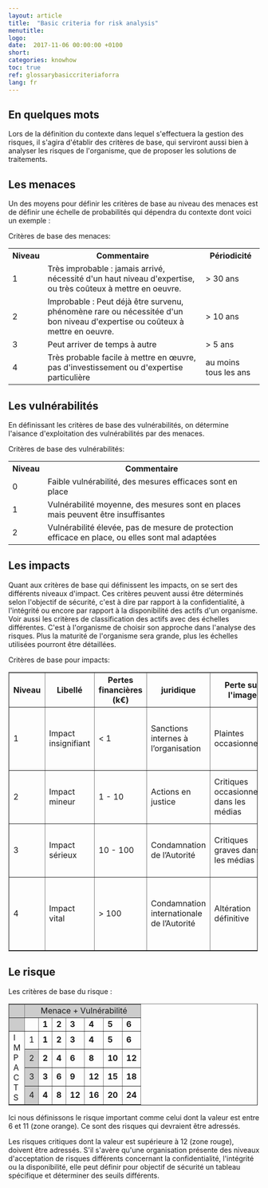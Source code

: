 ```yaml
---
layout: article
title:  "Basic criteria for risk analysis"
menutitle:
logo:
date:  2017-11-06 00:00:00 +0100
short:
categories: knowhow
toc: true
ref: glossarybasiccriteriaforra
lang: fr
---
```


## En quelques mots
Lors de la définition du contexte dans lequel s'effectuera la gestion des risques, il s'agira d'établir des critères de base, qui serviront aussi bien à analyser les risques de l'organisme, que de proposer les solutions de traitements.

## Les menaces
Un des moyens pour définir les critères de base au niveau des menaces est de définir une échelle de probabilités qui dépendra du contexte dont voici un exemple :

Critères de base des menaces:

<table class="table">
  <tr>
    <th class="t-cell">Niveau</th>
    <th class="t-cell">Commentaire</th>
    <th class="t-cell">Périodicité</th>
  </tr>
  <tr>
    <td class="t-cell">1</td>
    <td class="t-cell">Très improbable : jamais arrivé, nécessité d'un haut niveau d'expertise, ou très coûteux à mettre en oeuvre.</td>
    <td class="t-cell">> 30 ans</td>
  </tr>
  <tr>
    <td class="t-cell">2</td>
    <td class="t-cell">Improbable : Peut déjà être survenu, phénomène rare ou nécessitée d'un bon niveau d'expertise ou coûteux à mettre en oeuvre.</td>
    <td class="t-cell">> 10 ans</td>
  </tr>
  <tr>
    <td class="t-cell">3</td>
    <td class="t-cell">Peut arriver de temps à autre</td>
    <td class="t-cell">> 5 ans</td>
  </tr>
  <tr>
    <td class="t-cell">4</td>
    <td class="t-cell">Très probable facile à mettre en œuvre, pas d'investissement ou d'expertise particulière</td>
    <td class="t-cell">au moins tous les ans</td>
  </tr>
</table>




## Les vulnérabilités

En définissant les critères de base des vulnérabilités, on détermine l'aisance d'exploitation des vulnérabilités par des menaces.

Critères de base des vulnérabilités:

<table class="table">
  <tr>
    <th class="t-cell">Niveau</th>
    <th class="t-cell">Commentaire</th>
  </tr>
  <tr>
    <td class="t-cell">0</td>
    <td class="t-cell">Faible vulnérabilité, des mesures efficaces sont en place</td>
  </tr>
  <tr>
    <td class="t-cell">1</td>
    <td class="t-cell">Vulnérabilité moyenne, des mesures sont en places mais peuvent être insuffisantes</td>
  </tr>
  <tr>
    <td class="t-cell">2</td>
    <td class="t-cell">Vulnérabilité élevée, pas de mesure de protection efficace en place, ou elles sont mal adaptées</td>
  </tr>
</table>



## Les impacts

Quant aux critères de base qui définissent les impacts, on se sert des différents niveaux d'impact. Ces critères peuvent aussi être déterminés selon l'objectif de sécurité, c'est à dire par rapport à la confidentialité, à l'intégrité ou encore par rapport à la disponibilité des actifs d'un organisme. Voir aussi les critères de classification des actifs avec des échelles différentes. C'est à l'organisme de choisir son approche dans l'analyse des risques. Plus la maturité de l'organisme sera grande, plus les échelles utilisées pourront être détaillées.

Critères de base pour impacts:

<table align="center" border="1" cellpadding="1" cellspacing="1" style="width: 500px;">
	<tr><th class="color-table-grey">
				Niveau</th>
			<th class="color-table-grey">
				Libellé</th>
			<th class="color-table-grey">
				Pertes financières (k€)</th>
			<th class="color-table-grey">
				juridique</th>
			<th class="color-table-grey">
				Perte sur l'image</th>
			<th class="color-table-grey">
				social, vie privée</th>
			<th class="color-table-grey">
				Commentaire</th>
		</tr><tr><td>
				1</td>
			<td>
				Impact insignifiant</td>
			<td>
				&lt; 1</td>
			<td>
				Sanctions internes à l’organisation</td>
			<td>
				Plaintes occasionnelles</td>
			<td>
				Divulgation de données personnelles peu sensibles</td>
			<td>
				Engage quelques frais dérisoires, ou ne sera pas remarqué extérieurement</td>
		</tr><tr><td>
				2</td>
			<td>
				Impact mineur</td>
			<td>
				1 - 10</td>
			<td>
				Actions en justice</td>
			<td>
				Critiques occasionnelles dans les médias</td>
			<td>
				Atteinte passagère à la réputation</td>
			<td>
				Engage des frais notoires, visible d'un point de vue externe</td>
		</tr><tr><td>
				3</td>
			<td>
				Impact sérieux</td>
			<td>
				10 - 100</td>
			<td>
				Condamnation de l’Autorité</td>
			<td>
				Critiques graves dans les médias</td>
			<td>
				Atteinte sérieuse à l’intégrité ou à la réputation</td>
			<td>
				Des frais conséquents sont à engager pour relever la situation</td>
		</tr><tr><td>
				4</td>
			<td>
				Impact vital</td>
			<td>
				&gt; 100</td>
			<td>
				Condamnation internationale de l’Autorité</td>
			<td>
				Altération définitive</td>
			<td>
				Perte de vie humaine / Atteinte grave à la réputation</td>
			<td>
				Perturbation majeure pour le citoyen, mais il n'y a pas péril à la survie de l'organisme</td>
		</tr></table>

## Le risque

Les critères de base du risque :

<table style="width:500px;" align="center" border="1" cellpadding="1" cellspacing="1">
	<tr>
		<td style="background-color:rgb(204,204,204);">
			&nbsp;
		</td>
			<td colspan="7" style="text-align:center;background-color:rgb(204,204,204);">
				&nbsp;Menace + Vulnérabilité</td>
		</tr><tr><td style="background-color:rgb(204,204,204);">
				&nbsp;</td>
			<td class="color-table-grey">
				&nbsp;</td>
			<td class="color-table-grey">
				<strong>1</strong></td>
			<td class="color-table-grey">
				<strong>2</strong></td>
			<td class="color-table-grey">
				<strong>3</strong></td>
			<td class="color-table-grey">
				<strong>4</strong></td>
			<td class="color-table-grey">
				<strong>5</strong></td>
			<td class="color-table-grey">
				<strong>6</strong></td>
		</tr><tr><td rowspan="4" class="color-table-grey">
				I<br>
				M<br>
				P<br>
				A<br>
				C<br>
				T<br>
				S</td>
			<td class="color-table-grey">
				1</td>
			<td class="color-table-green">
				<strong>1</strong></td>
			<td class="color-table-green">
				<strong>2</strong></td>
			<td class="color-table-green">
				<strong>3</strong></td>
			<td class="color-table-green">
				<strong>4</strong></td>
			<td class="color-table-green">
				<strong>5</strong></td>
			<td class="color-table-orange">
				<strong>6</strong></td>
		</tr><tr><td style="text-align:center;background-color:rgb(204,204,204);">
				2</td>
			<td class="color-table-green">
				<strong>2</strong></td>
			<td class="color-table-green">
				<strong>4</strong></td>
			<td class="color-table-orange">
				<strong>6</strong></td>
			<td class="color-table-orange">
				<strong>8</strong></td>
			<td class="color-table-orange">
				<strong>10</strong></td>
			<td class="color-table-red">
				<strong>12</strong></td>
		</tr><tr><td style="text-align:center;background-color:rgb(204,204,204);">
				3</td>
			<td class="color-table-green">
				<strong>3</strong></td>
			<td class="color-table-orange">
				<strong>6</strong></td>
			<td class="color-table-orange">
				<strong>9</strong></td>
			<td class="color-table-red">
				<strong>12</strong></td>
			<td class="color-table-red">
				<strong>15</strong></td>
			<td class="color-table-red">
				<strong>18</strong></td>
		</tr><tr><td style="text-align:center;background-color:rgb(204,204,204);">
				4</td>
			<td class="color-table-green">
				<strong>4</strong></td>
			<td class="color-table-orange">
				<strong>8</strong></td>
			<td class="color-table-red">
				<strong>12</strong></td>
			<td class="color-table-red">
				<strong>16</strong></td>
			<td class="color-table-red">
				<strong>20</strong></td>
			<td class="color-table-red">
				<strong>24</strong></td>
		</tr>
</table>


Ici nous définissons le risque important comme celui dont la valeur est entre 6 et 11 (zone orange). Ce sont des risques qui devraient être adressés.

Les risques critiques dont la valeur est supérieure à 12 (zone rouge), doivent être adressés.
S'il s'avère qu'une organisation présente des niveaux d'acceptation de risques différents concernant la confidentialité, l'intégrité ou la disponibilité, elle peut définir pour objectif de sécurité un tableau spécifique et déterminer des seuils différents.
